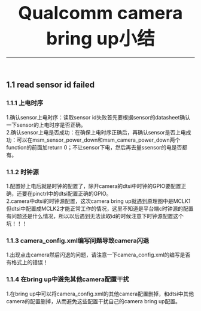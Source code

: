 # <center><font size=8>Qualcomm camera bring up小结</font></center>
-----------------------------------------------------------------------------------
</br>

## 1.1 read sensor id failed
### 1.1.1 上电时序

1.确认sensor上电时序：读取sensor id失败首先要根据sensor的datasheet确认一下sensor的上电时序是否正确。</br>
2.确认sensor上电是否成功：在确保上电时序正确后，再确认sensor是否上电成功：可以在msm&#95;sensor&#95;power&#95;down和msm&#95;camera&#95;power&#95;down两个function的前面加return 0；不让sensor下电，然后再去量ssensor的电是否都有。</br>

### 1.1.2 时钟源

1.配置好上电后就是时钟的配置了，除开camera的dtsi中时钟的GPIO要配置正确，还要在pinctrl中的dtsi配置正确的GPIO。</br>
2.camera中dtsi的时钟源配置，这次camera bring up就遇到原理图中是MCLK1但dtsi中配置成MCLK2才能正常工作的情况，这里不知道是平台端c时钟源的配置有问题还是什么情况，所以以后遇到无法读取id的时候注意下时钟源配置这个坑！！！


### 1.1.3 camera_config.xml编写问题导致camera闪退

1.出现点击camera然后闪退的问题，请注意一下camera&#95;config.xml的编写是否有格式上的错误！

### 1.1.4 在bring up中避免其他camera配置干扰

1.在bring up中可以将camera&#95;config.xml的其他camera配置删掉，和dtsi中其他camera的配置删掉，从而避免这些配置干扰自己的camera bring up配置。